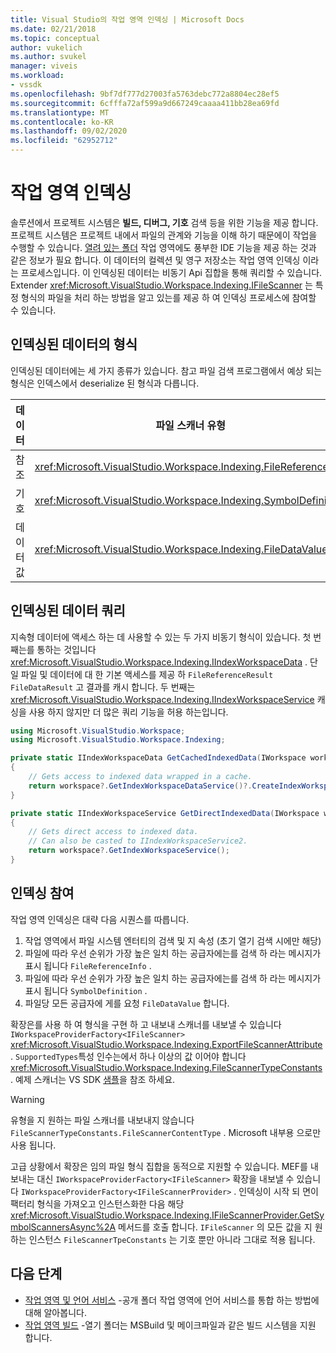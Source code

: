 ```yaml
---
title: Visual Studio의 작업 영역 인덱싱 | Microsoft Docs
ms.date: 02/21/2018
ms.topic: conceptual
author: vukelich
ms.author: svukel
manager: viveis
ms.workload:
- vssdk
ms.openlocfilehash: 9bf7df777d27003fa5763debc772a8804ec28ef5
ms.sourcegitcommit: 6cfffa72af599a9d667249caaaa411bb28ea69fd
ms.translationtype: MT
ms.contentlocale: ko-KR
ms.lasthandoff: 09/02/2020
ms.locfileid: "62952712"
---
```

# <a name="workspace-indexing"></a>작업 영역 인덱싱

솔루션에서 프로젝트 시스템은 **빌드, 디버그, 기호** 검색 등을 위한 기능을 제공 합니다. 프로젝트 시스템은 프로젝트 내에서 파일의 관계와 기능을 이해 하기 때문에이 작업을 수행할 수 있습니다. [열려 있는 폴더](../ide/develop-code-in-visual-studio-without-projects-or-solutions.md) 작업 영역에도 풍부한 IDE 기능을 제공 하는 것과 같은 정보가 필요 합니다. 이 데이터의 컬렉션 및 영구 저장소는 작업 영역 인덱싱 이라는 프로세스입니다. 이 인덱싱된 데이터는 비동기 Api 집합을 통해 쿼리할 수 있습니다. Extender <xref:Microsoft.VisualStudio.Workspace.Indexing.IFileScanner> 는 특정 형식의 파일을 처리 하는 방법을 알고 있는를 제공 하 여 인덱싱 프로세스에 참여할 수 있습니다.

## <a name="types-of-indexed-data"></a>인덱싱된 데이터의 형식

인덱싱된 데이터에는 세 가지 종류가 있습니다. 참고 파일 검색 프로그램에서 예상 되는 형식은 인덱스에서 deserialize 된 형식과 다릅니다.

|데이터|파일 스캐너 유형|인덱스 쿼리 결과 형식|관련 형식|
|--|--|--|--|
|참조|<xref:Microsoft.VisualStudio.Workspace.Indexing.FileReferenceInfo>|<xref:Microsoft.VisualStudio.Workspace.Indexing.FileReferenceResult>|<xref:Microsoft.VisualStudio.Workspace.Indexing.FileReferenceInfoType>|
|기호|<xref:Microsoft.VisualStudio.Workspace.Indexing.SymbolDefinition>|<xref:Microsoft.VisualStudio.Workspace.Indexing.SymbolDefinitionSearchResult>|<xref:Microsoft.VisualStudio.Workspace.Indexing.ISymbolService>쿼리에 대신 사용 해야 합니다. `IIndexWorkspaceService`|
|데이터 값|<xref:Microsoft.VisualStudio.Workspace.Indexing.FileDataValue>|<xref:Microsoft.VisualStudio.Workspace.Indexing.FileDataResult`1>||

## <a name="querying-for-indexed-data"></a>인덱싱된 데이터 쿼리

지속형 데이터에 액세스 하는 데 사용할 수 있는 두 가지 비동기 형식이 있습니다. 첫 번째는를 통하는 것입니다 <xref:Microsoft.VisualStudio.Workspace.Indexing.IIndexWorkspaceData> . 단일 파일 및 데이터에 대 한 기본 액세스를 제공 하 `FileReferenceResult` `FileDataResult` 고 결과를 캐시 합니다. 두 번째는 <xref:Microsoft.VisualStudio.Workspace.Indexing.IIndexWorkspaceService> 캐싱을 사용 하지 않지만 더 많은 쿼리 기능을 허용 하는입니다.

```csharp
using Microsoft.VisualStudio.Workspace;
using Microsoft.VisualStudio.Workspace.Indexing;

private static IIndexWorkspaceData GetCachedIndexedData(IWorkspace workspace)
{
    // Gets access to indexed data wrapped in a cache.
    return workspace?.GetIndexWorkspaceDataService()?.CreateIndexWorkspaceData();
}

private static IIndexWorkspaceService GetDirectIndexedData(IWorkspace workspace)
{
    // Gets direct access to indexed data.
    // Can also be casted to IIndexWorkspaceService2.
    return workspace?.GetIndexWorkspaceService();
}
```

## <a name="participating-in-indexing"></a>인덱싱 참여

작업 영역 인덱싱은 대략 다음 시퀀스를 따릅니다.

1. 작업 영역에서 파일 시스템 엔터티의 검색 및 지 속성 (초기 열기 검색 시에만 해당)
1. 파일에 따라 우선 순위가 가장 높은 일치 하는 공급자에는를 검색 하 라는 메시지가 표시 됩니다 `FileReferenceInfo` .
1. 파일에 따라 우선 순위가 가장 높은 일치 하는 공급자에는를 검색 하 라는 메시지가 표시 됩니다 `SymbolDefinition` .
1. 파일당 모든 공급자에 게를 요청 `FileDataValue` 합니다.

확장은를 사용 하 여 형식을 구현 하 고 내보내 스캐너를 내보낼 수 있습니다 `IWorkspaceProviderFactory<IFileScanner>` <xref:Microsoft.VisualStudio.Workspace.Indexing.ExportFileScannerAttribute> . `SupportedTypes`특성 인수는에서 하나 이상의 값 이어야 합니다 <xref:Microsoft.VisualStudio.Workspace.Indexing.FileScannerTypeConstants> . 예제 스캐너는 VS SDK [샘플](https://github.com/Microsoft/VSSDK-Extensibility-Samples/blob/master/Open_Folder_Extensibility/C%23/SymbolScannerSample/TxtFileSymbolScanner.cs)을 참조 하세요.

> [!WARNING]
> 유형을 지 원하는 파일 스캐너를 내보내지 않습니다 `FileScannerTypeConstants.FileScannerContentType` . Microsoft 내부용 으로만 사용 됩니다.

고급 상황에서 확장은 임의 파일 형식 집합을 동적으로 지원할 수 있습니다. MEF를 내보내는 대신 `IWorkspaceProviderFactory<IFileScanner>` 확장을 내보낼 수 있습니다 `IWorkspaceProviderFactory<IFileScannerProvider>` . 인덱싱이 시작 되 면이 팩터리 형식을 가져오고 인스턴스화한 다음 해당 <xref:Microsoft.VisualStudio.Workspace.Indexing.IFileScannerProvider.GetSymbolScannersAsync%2A> 메서드를 호출 합니다. `IFileScanner` 의 모든 값을 지 원하는 인스턴스 `FileScannerTpeConstants` 는 기호 뿐만 아니라 그대로 적용 됩니다.

## <a name="next-steps"></a>다음 단계

* [작업 영역 및 언어 서비스](workspace-language-services.md) -공개 폴더 작업 영역에 언어 서비스를 통합 하는 방법에 대해 알아봅니다.
* [작업 영역 빌드](workspace-build.md) -열기 폴더는 MSBuild 및 메이크파일과 같은 빌드 시스템을 지원 합니다.